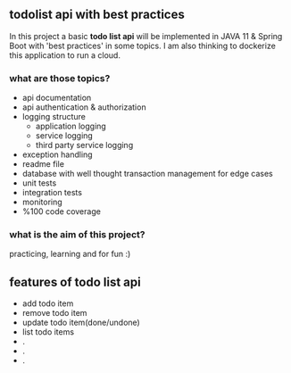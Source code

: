 ## todolist api with best practices
In this project a basic **todo list api** will be implemented in JAVA 11 & Spring Boot with 'best practices' in some topics. I am also thinking to dockerize this application to run a cloud.

### what are those topics?
* api documentation
* api authentication & authorization
* logging structure
  * application logging
  * service logging
  * third party service logging
* exception handling
* readme file
* database with well thought transaction management for edge cases
* unit tests
* integration tests
* monitoring
* %100 code coverage

### what is the aim of this project?
practicing, learning and for fun :)


## features of todo list api
* add todo item
* remove todo item
* update todo item(done/undone)
* list todo items
* .
* .
* .
  


